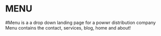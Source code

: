 # MENU

#Menu is a a drop down landing page for a powwr distribution company
Menu contains the contact, services, blog, home and about!
